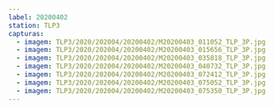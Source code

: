 ```yaml
---
label: 20200402
station: TLP3
capturas:
  - imagem: TLP3/2020/202004/20200402/M20200403_011052_TLP_3P.jpg
  - imagem: TLP3/2020/202004/20200402/M20200403_015656_TLP_3P.jpg
  - imagem: TLP3/2020/202004/20200402/M20200403_035818_TLP_3P.jpg
  - imagem: TLP3/2020/202004/20200402/M20200403_040732_TLP_3P.jpg
  - imagem: TLP3/2020/202004/20200402/M20200403_072412_TLP_3P.jpg
  - imagem: TLP3/2020/202004/20200402/M20200403_075052_TLP_3P.jpg
  - imagem: TLP3/2020/202004/20200402/M20200403_075350_TLP_3P.jpg
---
```

